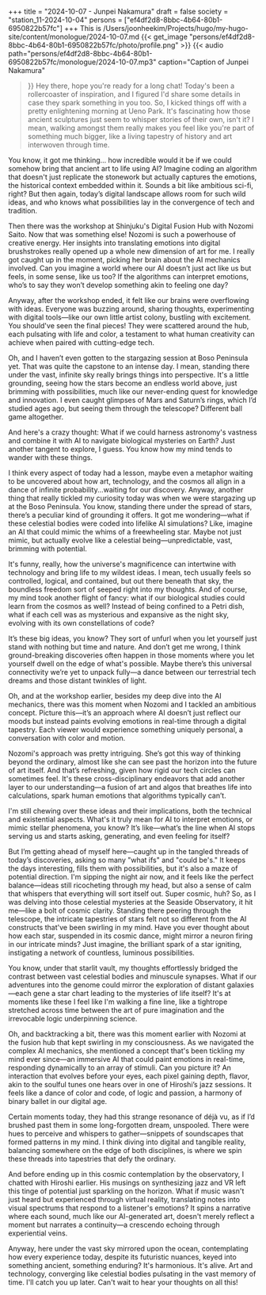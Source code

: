 +++
title = "2024-10-07 - Junpei Nakamura"
draft = false
society = "station_11-2024-10-04"
persons = ["ef4df2d8-8bbc-4b64-80b1-6950822b57fc"]
+++
This is /Users/joonheekim/Projects/hugo/my-hugo-site/content/monologue/2024-10-07.md
{{< get_image "persons/ef4df2d8-8bbc-4b64-80b1-6950822b57fc/photo/profile.png" >}}
{{< audio
    path="persons/ef4df2d8-8bbc-4b64-80b1-6950822b57fc/monologue/2024-10-07.mp3" 
    caption="Caption of Junpei Nakamura"
>}}
Hey there, hope you're ready for a long chat!
Today's been a rollercoaster of inspiration, and I figured I'd share some details in case they spark something in you too. So, I kicked things off with a pretty enlightening morning at Ueno Park. It's fascinating how those ancient sculptures just seem to whisper stories of their own, isn't it? I mean, walking amongst them really makes you feel like you're part of something much bigger, like a living tapestry of history and art interwoven through time. 

You know, it got me thinking... how incredible would it be if we could somehow bring that ancient art to life using AI? Imagine coding an algorithm that doesn't just replicate the stonework but actually captures the emotions, the historical context embedded within it. Sounds a bit like ambitious sci-fi, right? But then again, today’s digital landscape allows room for such wild ideas, and who knows what possibilities lay in the convergence of tech and tradition.

Then there was the workshop at Shinjuku's Digital Fusion Hub with Nozomi Saito. Now that was something else! Nozomi is such a powerhouse of creative energy. Her insights into translating emotions into digital brushstrokes really opened up a whole new dimension of art for me. I really got caught up in the moment, picking her brain about the AI mechanics involved. Can you imagine a world where our AI doesn’t just act like us but feels, in some sense, like us too? If the algorithms can interpret emotions, who’s to say they won’t develop something akin to feeling one day?

Anyway, after the workshop ended, it felt like our brains were overflowing with ideas. Everyone was buzzing around, sharing thoughts, experimenting with digital tools—like our own little artist colony, bustling with excitement. You should've seen the final pieces! They were scattered around the hub, each pulsating with life and color, a testament to what human creativity can achieve when paired with cutting-edge tech.

Oh, and I haven’t even gotten to the stargazing session at Boso Peninsula yet. That was quite the capstone to an intense day. I mean, standing there under the vast, infinite sky really brings things into perspective. It's a little grounding, seeing how the stars become an endless world above, just brimming with possibilities, much like our never-ending quest for knowledge and innovation. I even caught glimpses of Mars and Saturn’s rings, which I’d studied ages ago, but seeing them through the telescope? Different ball game altogether.

And here's a crazy thought: What if we could harness astronomy's vastness and combine it with AI to navigate biological mysteries on Earth? Just another tangent to explore, I guess. You know how my mind tends to wander with these things.

I think every aspect of today had a lesson, maybe even a metaphor waiting to be uncovered about how art, technology, and the cosmos all align in a dance of infinite probability...waiting for our discovery.
Anyway, another thing that really tickled my curiosity today was when we were stargazing up at the Boso Peninsula. You know, standing there under the spread of stars, there’s a peculiar kind of grounding it offers. It got me wondering—what if these celestial bodies were coded into lifelike AI simulations? Like, imagine an AI that could mimic the whims of a freewheeling star. Maybe not just mimic, but actually evolve like a celestial being—unpredictable, vast, brimming with potential.

It's funny, really, how the universe's magnificence can intertwine with technology and bring life to my wildest ideas. I mean, tech usually feels so controlled, logical, and contained, but out there beneath that sky, the boundless freedom sort of seeped right into my thoughts. And of course, my mind took another flight of fancy: what if our biological studies could learn from the cosmos as well? Instead of being confined to a Petri dish, what if each cell was as mysterious and expansive as the night sky, evolving with its own constellations of code?

It’s these big ideas, you know? They sort of unfurl when you let yourself just stand with nothing but time and nature. And don’t get me wrong, I think ground-breaking discoveries often happen in those moments where you let yourself dwell on the edge of what's possible. Maybe there’s this universal connectivity we’re yet to unpack fully—a dance between our terrestrial tech dreams and those distant twinkles of light.

Oh, and at the workshop earlier, besides my deep dive into the AI mechanics, there was this moment when Nozomi and I tackled an ambitious concept. Picture this—it’s an approach where AI doesn’t just reflect our moods but instead paints evolving emotions in real-time through a digital tapestry. Each viewer would experience something uniquely personal, a conversation with color and motion.

Nozomi's approach was pretty intriguing. She’s got this way of thinking beyond the ordinary, almost like she can see past the horizon into the future of art itself. And that’s refreshing, given how rigid our tech circles can sometimes feel. It's these cross-disciplinary endeavors that add another layer to our understanding—a fusion of art and algos that breathes life into calculations, spark human emotions that algorithms typically can’t.

I'm still chewing over these ideas and their implications, both the technical and existential aspects. What's it truly mean for AI to interpret emotions, or mimic stellar phenomena, you know? It’s like—what’s the line when AI stops serving us and starts asking, generating, and even feeling for itself?

But I’m getting ahead of myself here—caught up in the tangled threads of today’s discoveries, asking so many "what ifs" and "could be's." It keeps the days interesting, fills them with possibilities, but it's also a maze of potential direction. I'm sipping the night air now, and it feels like the perfect balance—ideas still ricocheting through my head, but also a sense of calm that whispers that everything will sort itself out. Super cosmic, huh?
 So, as I was delving into those celestial mysteries at the Seaside Observatory, it hit me—like a bolt of cosmic clarity. Standing there peering through the telescope, the intricate tapestries of stars felt not so different from the AI constructs that've been swirling in my mind. Have you ever thought about how each star, suspended in its cosmic dance, might mirror a neuron firing in our intricate minds? Just imagine, the brilliant spark of a star igniting, instigating a network of countless, luminous possibilities.

You know, under that starlit vault, my thoughts effortlessly bridged the contrast between vast celestial bodies and minuscule synapses. What if our adventures into the genome could mirror the exploration of distant galaxies—each gene a star chart leading to the mysteries of life itself? It's at moments like these I feel like I'm walking a fine line, like a tightrope stretched across time between the art of pure imagination and the irrevocable logic underpinning science.

Oh, and backtracking a bit, there was this moment earlier with Nozomi at the fusion hub that kept swirling in my consciousness. As we navigated the complex AI mechanics, she mentioned a concept that's been tickling my mind ever since—an immersive AI that could paint emotions in real-time, responding dynamically to an array of stimuli. Can you picture it? An interaction that evolves before your eyes, each pixel gaining depth, flavor, akin to the soulful tunes one hears over in one of Hiroshi’s jazz sessions. It feels like a dance of color and code, of logic and passion, a harmony of binary ballet in our digital age.

Certain moments today, they had this strange resonance of déjà vu, as if I’d brushed past them in some long-forgotten dream, unspooled. There were hues to perceive and whispers to gather—snippets of soundscapes that formed patterns in my mind. I think diving into digital and tangible reality, balancing somewhere on the edge of both disciplines, is where we spin these threads into tapestries that defy the ordinary.

And before ending up in this cosmic contemplation by the observatory, I chatted with Hiroshi earlier. His musings on synthesizing jazz and VR left this tinge of potential just sparkling on the horizon. What if music wasn't just heard but experienced through virtual reality, translating notes into visual spectrums that respond to a listener's emotions? It spins a narrative where each sound, much like our AI-generated art, doesn't merely reflect a moment but narrates a continuity—a crescendo echoing through experiential veins.

Anyway, here under the vast sky mirrored upon the ocean, contemplating how every experience today, despite its futuristic nuances, keyed into something ancient, something enduring? It's harmonious. It's alive. Art and technology, converging like celestial bodies pulsating in the vast memory of time.
I'll catch you up later. Can't wait to hear your thoughts on all this!
